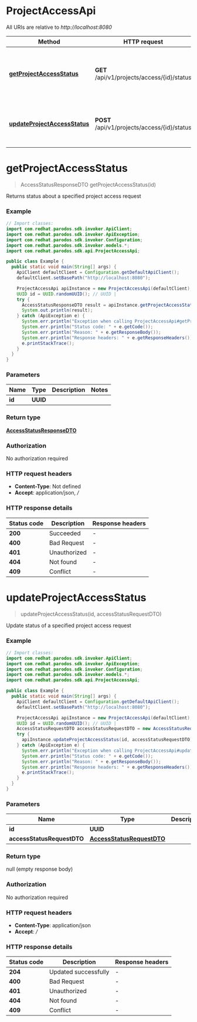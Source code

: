 # ProjectAccessApi

All URIs are relative to *http://localhost:8080*

| Method | HTTP request | Description |
|------------- | ------------- | -------------|
| [**getProjectAccessStatus**](ProjectAccessApi.md#getProjectAccessStatus) | **GET** /api/v1/projects/access/{id}/status | Returns status about a specified project access request |
| [**updateProjectAccessStatus**](ProjectAccessApi.md#updateProjectAccessStatus) | **POST** /api/v1/projects/access/{id}/status | Update status of a specified project access request |


<a id="getProjectAccessStatus"></a>
# **getProjectAccessStatus**
> AccessStatusResponseDTO getProjectAccessStatus(id)

Returns status about a specified project access request

### Example
```java
// Import classes:
import com.redhat.parodos.sdk.invoker.ApiClient;
import com.redhat.parodos.sdk.invoker.ApiException;
import com.redhat.parodos.sdk.invoker.Configuration;
import com.redhat.parodos.sdk.invoker.models.*;
import com.redhat.parodos.sdk.api.ProjectAccessApi;

public class Example {
  public static void main(String[] args) {
    ApiClient defaultClient = Configuration.getDefaultApiClient();
    defaultClient.setBasePath("http://localhost:8080");

    ProjectAccessApi apiInstance = new ProjectAccessApi(defaultClient);
    UUID id = UUID.randomUUID(); // UUID | 
    try {
      AccessStatusResponseDTO result = apiInstance.getProjectAccessStatus(id);
      System.out.println(result);
    } catch (ApiException e) {
      System.err.println("Exception when calling ProjectAccessApi#getProjectAccessStatus");
      System.err.println("Status code: " + e.getCode());
      System.err.println("Reason: " + e.getResponseBody());
      System.err.println("Response headers: " + e.getResponseHeaders());
      e.printStackTrace();
    }
  }
}
```

### Parameters

| Name | Type | Description  | Notes |
|------------- | ------------- | ------------- | -------------|
| **id** | **UUID**|  | |

### Return type

[**AccessStatusResponseDTO**](AccessStatusResponseDTO.md)

### Authorization

No authorization required

### HTTP request headers

 - **Content-Type**: Not defined
 - **Accept**: application/json, */*

### HTTP response details
| Status code | Description | Response headers |
|-------------|-------------|------------------|
| **200** | Succeeded |  -  |
| **400** | Bad Request |  -  |
| **401** | Unauthorized |  -  |
| **404** | Not found |  -  |
| **409** | Conflict |  -  |

<a id="updateProjectAccessStatus"></a>
# **updateProjectAccessStatus**
> updateProjectAccessStatus(id, accessStatusRequestDTO)

Update status of a specified project access request

### Example
```java
// Import classes:
import com.redhat.parodos.sdk.invoker.ApiClient;
import com.redhat.parodos.sdk.invoker.ApiException;
import com.redhat.parodos.sdk.invoker.Configuration;
import com.redhat.parodos.sdk.invoker.models.*;
import com.redhat.parodos.sdk.api.ProjectAccessApi;

public class Example {
  public static void main(String[] args) {
    ApiClient defaultClient = Configuration.getDefaultApiClient();
    defaultClient.setBasePath("http://localhost:8080");

    ProjectAccessApi apiInstance = new ProjectAccessApi(defaultClient);
    UUID id = UUID.randomUUID(); // UUID | 
    AccessStatusRequestDTO accessStatusRequestDTO = new AccessStatusRequestDTO(); // AccessStatusRequestDTO | 
    try {
      apiInstance.updateProjectAccessStatus(id, accessStatusRequestDTO);
    } catch (ApiException e) {
      System.err.println("Exception when calling ProjectAccessApi#updateProjectAccessStatus");
      System.err.println("Status code: " + e.getCode());
      System.err.println("Reason: " + e.getResponseBody());
      System.err.println("Response headers: " + e.getResponseHeaders());
      e.printStackTrace();
    }
  }
}
```

### Parameters

| Name | Type | Description  | Notes |
|------------- | ------------- | ------------- | -------------|
| **id** | **UUID**|  | |
| **accessStatusRequestDTO** | [**AccessStatusRequestDTO**](AccessStatusRequestDTO.md)|  | |

### Return type

null (empty response body)

### Authorization

No authorization required

### HTTP request headers

 - **Content-Type**: application/json
 - **Accept**: */*

### HTTP response details
| Status code | Description | Response headers |
|-------------|-------------|------------------|
| **204** | Updated successfully |  -  |
| **400** | Bad Request |  -  |
| **401** | Unauthorized |  -  |
| **404** | Not found |  -  |
| **409** | Conflict |  -  |

